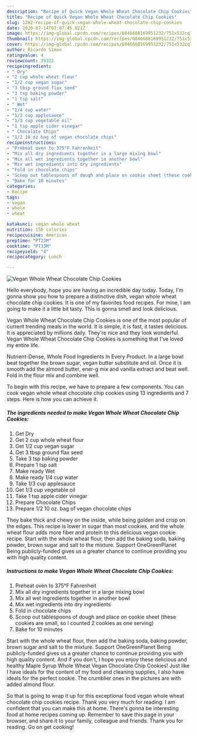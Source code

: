 ```yaml
---
description: "Recipe of Quick Vegan Whole Wheat Chocolate Chip Cookies"
title: "Recipe of Quick Vegan Whole Wheat Chocolate Chip Cookies"
slug: 1282-recipe-of-quick-vegan-whole-wheat-chocolate-chip-cookies
date: 2020-07-14T07:07:45.821Z
image: https://img-global.cpcdn.com/recipes/6046688169951232/751x532cq70/vegan-whole-wheat-chocolate-chip-cookies-recipe-main-photo.jpg
thumbnail: https://img-global.cpcdn.com/recipes/6046688169951232/751x532cq70/vegan-whole-wheat-chocolate-chip-cookies-recipe-main-photo.jpg
cover: https://img-global.cpcdn.com/recipes/6046688169951232/751x532cq70/vegan-whole-wheat-chocolate-chip-cookies-recipe-main-photo.jpg
author: Ricardo Simon
ratingvalue: 4
reviewcount: 39322
recipeingredient:
- " Dry"
- "2 cup whole wheat flour"
- "1/2 cup vegan sugar"
- "3 tbsp ground flax seed"
- "3 tsp baking powder"
- "1 tsp salt"
- " Wet"
- "1/4 cup water"
- "1/3 cup applesauce"
- "1/3 cup vegetable oil"
- "1 tsp apple cider vinegar"
- " Chocolate Chips"
- "1/2 10 oz bag of vegan chocolate chips"
recipeinstructions:
- "Preheat oven to 375°F Fahrenheit"
- "Mix all dry ingredients together in a large mixing bowl"
- "Mix all wet ingredients together in another bowl"
- "Mix wet ingredients into dry ingredients"
- "Fold in chocolate chips"
- "Scoop out tablespoons of dough and place on cookie sheet (these cookies are small, so I counted 2 cookies as one serving)"
- "Bake for 10 minutes"
categories:
- Recipe
tags:
- vegan
- whole
- wheat

katakunci: vegan whole wheat 
nutrition: 156 calories
recipecuisine: American
preptime: "PT23M"
cooktime: "PT33M"
recipeyield: "4"
recipecategory: Lunch

---
```



![Vegan Whole Wheat Chocolate Chip Cookies](https://img-global.cpcdn.com/recipes/6046688169951232/751x532cq70/vegan-whole-wheat-chocolate-chip-cookies-recipe-main-photo.jpg)

Hello everybody, hope you are having an incredible day today. Today, I'm gonna show you how to prepare a distinctive dish, vegan whole wheat chocolate chip cookies. It is one of my favorites food recipes. For mine, I am going to make it a little bit tasty. This is gonna smell and look delicious.

Vegan Whole Wheat Chocolate Chip Cookies is one of the most popular of current trending meals in the world. It is simple, it is fast, it tastes delicious. It is appreciated by millions daily. They're nice and they look wonderful. Vegan Whole Wheat Chocolate Chip Cookies is something that I've loved my entire life.

Nutrient-Dense, Whole Food Ingredients In Every Product. In a large bowl beat together the brown sugar, vegan butter substitute and oil. Once it is smooth add the almond butter, ener-g mix and vanilla extract and beat well. Fold in the flour mix and combine well.


To begin with this recipe, we have to prepare a few components. You can cook vegan whole wheat chocolate chip cookies using 13 ingredients and 7 steps. Here is how you can achieve it.

<!--inarticleads1-->

##### The ingredients needed to make Vegan Whole Wheat Chocolate Chip Cookies:

1. Get  Dry
1. Get 2 cup whole wheat flour
1. Get 1/2 cup vegan sugar
1. Get 3 tbsp ground flax seed
1. Take 3 tsp baking powder
1. Prepare 1 tsp salt
1. Make ready  Wet
1. Make ready 1/4 cup water
1. Take 1/3 cup applesauce
1. Get 1/3 cup vegetable oil
1. Take 1 tsp apple cider vinegar
1. Prepare  Chocolate Chips
1. Prepare 1/2 10 oz. bag of vegan chocolate chips


They bake thick and chewy on the inside, while being golden and crisp on the edges. This recipe is lower in sugar than most cookies, and the whole wheat flour adds more fiber and protein to this delicious vegan cookie recipe. Start with the whole wheat flour, then add the baking soda, baking powder, brown sugar and salt to the mixture. Support OneGreenPlanet Being publicly-funded gives us a greater chance to continue providing you with high quality content. 

<!--inarticleads2-->

##### Instructions to make Vegan Whole Wheat Chocolate Chip Cookies:

1. Preheat oven to 375°F Fahrenheit
1. Mix all dry ingredients together in a large mixing bowl
1. Mix all wet ingredients together in another bowl
1. Mix wet ingredients into dry ingredients
1. Fold in chocolate chips
1. Scoop out tablespoons of dough and place on cookie sheet (these cookies are small, so I counted 2 cookies as one serving)
1. Bake for 10 minutes


Start with the whole wheat flour, then add the baking soda, baking powder, brown sugar and salt to the mixture. Support OneGreenPlanet Being publicly-funded gives us a greater chance to continue providing you with high quality content. And if you don&#39;t, I hope you enjoy these delicious and healthy Maple Syrup Whole Wheat Vegan Chocolate Chip Cookies! Just like I have ideals for the content of my food and cleaning supplies, I also have ideals for the perfect cookie. The crumblier ones in the pictures are with added almond flour. 

So that is going to wrap it up for this exceptional food vegan whole wheat chocolate chip cookies recipe. Thank you very much for reading. I am confident that you can make this at home. There's gonna be interesting food at home recipes coming up. Remember to save this page in your browser, and share it to your family, colleague and friends. Thank you for reading. Go on get cooking!
